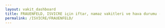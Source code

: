 ```yaml
---
layout: vakit_dashboard
title: FRAUENFELD, ISVICRE için iftar, namaz vakitleri ve hava durumu - ilçe/eyalet seç
permalink: /ISVICRE/FRAUENFELD/
---
```


<script type="text/javascript">
  var GLOBAL_COUNTRY = 'ISVICRE';
  var GLOBAL_CITY = 'FRAUENFELD';
  var GLOBAL_STATE = '';
  var lat = 72;
  var lon = 21;
</script>

